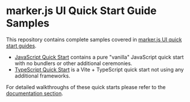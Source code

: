 # marker.js UI Quick Start Guide Samples

This repository contains complete samples covered in [marker.js UI quick start guides](https://markerjs.com/docs-v3).

- [JavaScript Quick Start](./mjsui-quickstart-js/) contains a pure "vanilla" JavaScript quick start with no bundlers or other additional ceremonies.
- [TypeScript Quick Start](./mjsui-quickstart-ts/) is a Vite + TypeScript quick start not using any additional frameworks.

For detailed walkthroughs of these quick starts please refer to the [documentation section](https://markerjs.com/docs-v3).
